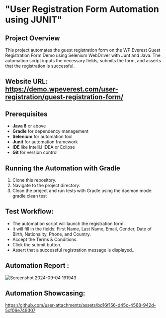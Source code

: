 # "User Registration Form Automation using JUNIT"

## Project Overview
This project automates the guest registration form on the WP Everest Guest Registration Form Demo using Selenium WebDriver with Junt and  Java. The automation script inputs the necessary fields, submits the form, and asserts that the registration is successful.

## Website URL: https://demo.wpeverest.com/user-registration/guest-registration-form/

## Prerequisites
- **Java 8** or above
- **Gradle** for dependency management
- **Selenium** for automation tool
- **Junit** for automation framework 
- **IDE** like IntelliJ IDEA or Eclipse
- **Git** for version control

## Running the Automation with Gradle
1. Clone this repository.
2. Navigate to the project directory.
3. Clean the project and run tests with Gradle using the daemon mode: gradle clean test


## Test Workflow:
- The automation script will launch the registration form.
- It will fill in the fields: First Name, Last Name, Email, Gender, Date of Birth, Nationality, Phone, and Country.
- Accept the Terms & Conditions.
- Click the submit button.
- Assert that a successful registration message is displayed..

## Automation Report :
![Screenshot 2024-09-04 191943](https://github.com/user-attachments/assets/fdaa0957-ac91-4729-aa50-15423bf551bd)


   
## Automation Showcasing:

https://github.com/user-attachments/assets/bd16f156-d45c-4568-942d-5cf06e749307



